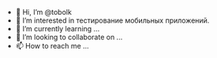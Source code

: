 - 👋 Hi, I’m @tobolk
- 👀 I’m interested in тестирование мобильных приложений.
- 🌱 I’m currently learning ...
- 💞️ I’m looking to collaborate on ...
- 📫 How to reach me ...

<!---
tobolk/tobolk is a ✨ special ✨ repository because its `README.md` (this file) appears on your GitHub profile.
You can click the Preview link to take a look at your changes.
--->
